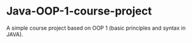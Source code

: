 # Java-OOP-1-course-project
A simple course project based on OOP 1 (basic principles and syntax in JAVA).
